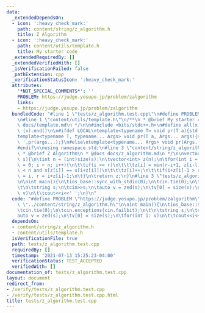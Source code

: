 ```yaml
---
data:
  _extendedDependsOn:
  - icon: ':heavy_check_mark:'
    path: content/string/z_algorithm.h
    title: Z Algorithm
  - icon: ':heavy_check_mark:'
    path: content/utils/template.h
    title: My starter code
  _extendedRequiredBy: []
  _extendedVerifiedWith: []
  _isVerificationFailed: false
  _pathExtension: cpp
  _verificationStatusIcon: ':heavy_check_mark:'
  attributes:
    '*NOT_SPECIAL_COMMENTS*': ''
    PROBLEM: https://judge.yosupo.jp/problem/zalgorithm
    links:
    - https://judge.yosupo.jp/problem/zalgorithm
  bundledCode: "#line 1 \"tests/z_algorithm.test.cpp\"\n#define PROBLEM \"https://judge.yosupo.jp/problem/zalgorithm\"\
    \n#line 1 \"content/utils/template.h\"\n/**\n * @brief My starter code\n * @docs\
    \ docs/template.md\n */\n\n#include <bits/stdc++.h>\n#define all(x) (x).begin(),\
    \ (x).end()\n\n#ifdef LOCAL\ntemplate<typename T> void pr(T a){std::cerr<<a<<std::endl;}\n\
    template<typename T, typename... Args> void pr(T a, Args... args){std::cerr<<a<<'\
    \ ',pr(args...);}\n#else\ntemplate<typename... Args> void pr(Args... args){}\n\
    #endif\n\nusing namespace std;\n#line 3 \"content/string/z_algorithm.h\"\n\n/**\n\
    \ * @brief Z Algorithm\n * @docs docs/z_algorithm.md\n */\n\nvector<int> zed(string\
    \ s){\n\tint n = (int)size(s);\n\tvector<int> z(n);\n\tfor(int i = 1, l = 0, r\
    \ = 0; i < n; i++){\n\t\tif(i <= r)\n\t\t\tz[i] = min(r-i+1, z[i-l]);\n\t\twhile(i+z[i]\
    \ < n and s[z[i]] == s[i+z[i]])\n\t\t\tz[i]++;\n\t\tif(i+z[i]-1 > r)\n\t\t\tl\
    \ = i, r = i+z[i]-1;\n\t}\n\treturn z;\n}\n#line 3 \"tests/z_algorithm.test.cpp\"\
    \n\nint main(){\n\tios_base::sync_with_stdio(0);\n\tcin.tie(0);\n\tcin.exceptions(cin.failbit);\n\
    \t\n\tstring s;\n\tcin>>s;\n\tauto v = zed(s);\n\tv[0] = size(s);\n\tfor(int i:\
    \ v)\n\t\tcout<<i<<' ';\n}\n"
  code: "#define PROBLEM \"https://judge.yosupo.jp/problem/zalgorithm\"\n#include\
    \ \"../content/string/z_algorithm.h\"\n\nint main(){\n\tios_base::sync_with_stdio(0);\n\
    \tcin.tie(0);\n\tcin.exceptions(cin.failbit);\n\t\n\tstring s;\n\tcin>>s;\n\t\
    auto v = zed(s);\n\tv[0] = size(s);\n\tfor(int i: v)\n\t\tcout<<i<<' ';\n}"
  dependsOn:
  - content/string/z_algorithm.h
  - content/utils/template.h
  isVerificationFile: true
  path: tests/z_algorithm.test.cpp
  requiredBy: []
  timestamp: '2021-07-13 15:25:23-04:00'
  verificationStatus: TEST_ACCEPTED
  verifiedWith: []
documentation_of: tests/z_algorithm.test.cpp
layout: document
redirect_from:
- /verify/tests/z_algorithm.test.cpp
- /verify/tests/z_algorithm.test.cpp.html
title: tests/z_algorithm.test.cpp
---
```

